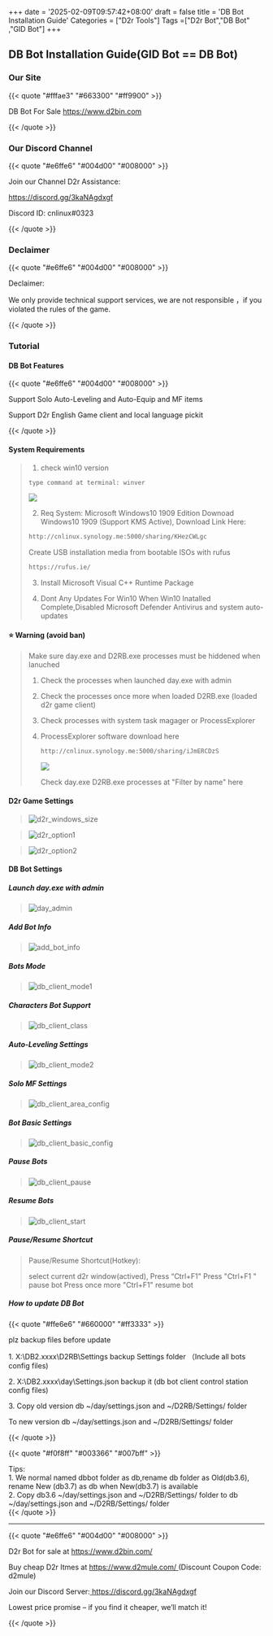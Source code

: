 +++
date = '2025-02-09T09:57:42+08:00'
draft = false
title = 'DB Bot Installation Guide'
Categories = ["D2r Tools"]
Tags =["D2r Bot","DB Bot" ,"GID Bot"]
+++

## DB Bot Installation Guide(GID Bot == DB Bot)

### Our Site
{{< quote "#fffae3" "#663300" "#ff9900" >}}
<p> DB Bot For Sale <a href= "https://www.d2bin.com">https://www.d2bin.com</a></p>

{{< /quote >}}

### Our Discord Channel
{{< quote "#e6ffe6" "#004d00" "#008000" >}}
<p>Join our Channel D2r Assistance: </p>

<p><a href="https://discord.gg/3kaNAgdxgf"> https://discord.gg/3kaNAgdxgf </a> </p>

<p> Discord ID: cnlinux#0323  </p>
{{< /quote >}}

### Declaimer
{{< quote "#e6ffe6" "#004d00" "#008000" >}}
<div> Declaimer:</div>
<p> We only provide technical support services, we are not responsible ，if you violated the rules of the game.</p>
{{< /quote >}}

### Tutorial

#### DB Bot Features 
{{< quote "#e6ffe6" "#004d00" "#008000" >}}
<p> Support Solo Auto-Leveling and Auto-Equip and MF items </p>

<p> Support D2r English Game client and local language pickit </p>
{{< /quote >}}

#### System Requirements

> 1. check win10 version 
>
> ~~~txt
> type command at terminal: winver
> 
> ~~~
>
> ![](https://raw.githubusercontent.com/cnlinuxcode/typora/master/202210201814020.PNG)
>
> 2. Req System: Microsoft Windows10 1909 Edition
> Downoad Windows10 1909  (Support KMS Active), Download Link Here:
>
> ~~~html
> http://cnlinux.synology.me:5000/sharing/KHezCWLgc
> ~~~
>
> Create USB installation media from bootable ISOs with rufus
>
> ~~~html
> https://rufus.ie/
> ~~~
>
> 3. Install Microsoft Visual C++ Runtime Package
>
> 4. Dont Any Updates For Win10 When Win10 Inatalled Complete,Disabled Microsoft Defender Antivirus and system auto-updates

#### :star: Warning (avoid ban)

> Make sure day.exe and D2RB.exe processes must be hiddened when lanuched 
>
> 1. Check the processes  when launched day.exe  with admin
>
> 2. Check the processes once more when loaded D2RB.exe (loaded d2r game client)
>
> 3. Check processes with system task magager or ProcessExplorer
>
> 4. ProcessExplorer software download here
>    ~~~html
>    http://cnlinux.synology.me:5000/sharing/iJmERCDzS
>    ~~~
>
>    ![](https://raw.githubusercontent.com/cnlinuxcode/typora/master/202210201816974.PNG)
>
>    Check day.exe D2RB.exe processes at "Filter by name" here

#### D2r Game Settings

> ![d2r_windows_size](https://raw.githubusercontent.com/cnlinuxcode/typora/master/202209130025909.png)

> ![d2r_option1](https://raw.githubusercontent.com/cnlinuxcode/typora/master/202209120103520.png)

> ![d2r_option2](https://raw.githubusercontent.com/cnlinuxcode/typora/master/202209130025877.png)

#### DB Bot Settings

##### Launch day.exe with admin

> ![day_admin](https://raw.githubusercontent.com/cnlinuxcode/typora/master/202209120412594.PNG)

##### Add Bot Info

> ![add_bot_info](https://raw.githubusercontent.com/cnlinuxcode/typora/master/202209120407669.png)

##### Bots Mode

> ![db_client_mode1](https://raw.githubusercontent.com/cnlinuxcode/typora/master/202209130026996.png)

##### Characters Bot Support

> ![db_client_class](https://raw.githubusercontent.com/cnlinuxcode/typora/master/202209120416571.png)

##### Auto-Leveling Settings

> ![db_client_mode2](https://raw.githubusercontent.com/cnlinuxcode/typora/master/202209120418619.png)

##### Solo MF Settings

> ![db_client_area_config](https://raw.githubusercontent.com/cnlinuxcode/typora/master/202209120422600.png)

##### Bot Basic Settings

> ![db_client_basic_config](https://raw.githubusercontent.com/cnlinuxcode/typora/master/202209130026959.png)

##### Pause Bots

> ![db_client_pause](https://raw.githubusercontent.com/cnlinuxcode/typora/master/202209120429576.png)

##### Resume Bots

> ![db_client_start](https://raw.githubusercontent.com/cnlinuxcode/typora/master/202209120421622.png)

##### Pause/Resume Shortcut

> Pause/Resume Shortcut(Hotkey):
>
> select current d2r window(actived), Press “Ctrl+F1" 
> Press  "Ctrl+F1 "  pause bot
> Press once more "Ctrl+F1" resume bot

##### How to update DB Bot
{{< quote "#ffe6e6" "#660000" "#ff3333" >}}
<p> plz backup files before update </p>

<p> 1. X:\DB2.xxxx\D2RB\Settings                backup Settings folder （Include all bots config files) </p>
<p> 2. X:\DB2.xxxx\day\Settings.json            backup it  (db bot client control station config files) </p>
<p> 3. Copy old version db  ~/day/settings.json and ~/D2RB/Settings/  folder</p>
<p>   To new version db  ~/day/settings.json and ~/D2RB/Settings/  folder </p>
{{< /quote >}}

{{< quote "#f0f8ff" "#003366" "#007bff" >}}
<div> Tips:</div>
<div>1. We normal named dbbot folder as db,rename db folder as Old(db3.6), rename New (db3.7) as db when New(db3.7) is available </div>
<div> 2. Copy db3.6  ~/day/settings.json and ~/D2RB/Settings/  folder  to db ~/day/settings.json and ~/D2RB/Settings/  folder </div>
{{< /quote >}}

------
{{< quote "#e6ffe6" "#004d00" "#008000" >}}
<p> D2r Bot for sale at <a href="https://d2bin.com" target="_blank" > https://www.d2bin.com/ </a></p>
<p>Buy cheap D2r Itmes at <a href="https://d2mule.com" target="_blank"> https://www.d2mule.com/ </a>(Discount Coupon Code: d2mule) </p>

<p> Join our Discord Server:<a href="https://discord.gg/3kaNAgdxgf" target="_blank"> https://discord.gg/3kaNAgdxgf </a></p>
<p> Lowest price promise – if you find it cheaper, we’ll match it!</p>
{{< /quote >}}
